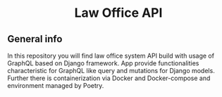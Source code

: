 <h1 align="center">Law Office API</h1>

## General info
<p>
In this repository you will find law office system API build with usage of GraphQL based on Django framework.
App provide functionalities characteristic for GraphQL like query and mutations for Django models.
Further there is containerization via Docker and Docker-compose and environment managed by Poetry.
</p>
